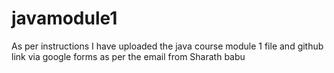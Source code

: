 # javamodule1
As per instructions I have uploaded the java course module 1 file and github link via google forms as per the email from Sharath babu
